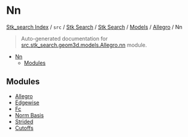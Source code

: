 # Nn

[Stk_search Index](../../../../../../README.md#stk_search-index) / `src` / [Stk Search](../../../../index.md#stk-search) / [Stk Search](../../../../index.md#stk-search) / [Models](../../index.md#models) / [Allegro](../index.md#allegro) / Nn

> Auto-generated documentation for [src.stk_search.geom3d.models.Allegro.nn](https://github.com/mohammedazzouzi15/STK_search/blob/main/src/stk_search/geom3d/models/Allegro/nn/__init__.py) module.

- [Nn](#nn)
  - [Modules](#modules)

## Modules

- [Allegro](./_allegro.md)
- [Edgewise](./_edgewise.md)
- [Fc](./_fc.md)
- [Norm Basis](./_norm_basis.md)
- [Strided](_strided/index.md)
- [Cutoffs](./cutoffs.md)